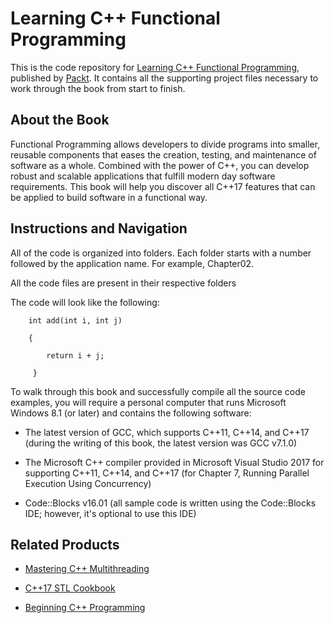 # Learning C++ Functional Programming
This is the code repository for [Learning C++ Functional Programming](https://www.packtpub.com/application-development/learning-c-functional-programming?utm_source=github&utm_medium=repository&utm_campaign=9781787281974), published by [Packt](https://www.packtpub.com/?utm_source=github). It contains all the supporting project files necessary to work through the book from start to finish.
## About the Book
Functional Programming allows developers to divide programs into smaller, reusable components that eases the creation, testing, and maintenance of software as a whole. Combined with the power of C++, you can develop robust and scalable applications that fulfill modern day software requirements. This book will help you discover all C++17 features that can be applied to build software in a functional way.


## Instructions and Navigation
All of the code is organized into folders. Each folder starts with a number followed by the application name. For example, Chapter02.

All the code files are present in their respective folders

The code will look like the following:
```
    int add(int i, int j)

    {
   
        return i + j;
   
     }
```

To walk through this book and successfully compile all the source code examples, you will require a personal computer that runs Microsoft Windows 8.1 (or later) and contains the following software:


* The latest version of GCC, which supports C++11, C++14, and C++17 (during the writing of this book, the latest version was GCC v7.1.0)

* The Microsoft C++ compiler provided in Microsoft Visual Studio 2017 for supporting C++11, C++14, and C++17 (for Chapter 7, Running Parallel Execution Using Concurrency)

* Code::Blocks v16.01 (all sample code is written using the Code::Blocks IDE; however, it's optional to use this IDE)

## Related Products
* [Mastering C++ Multithreading](https://www.packtpub.com/application-development/mastering-c-multithreading?utm_source=github&utm_medium=repository&utm_campaign=9781787121706)

* [C++17 STL Cookbook](https://www.packtpub.com/application-development/c17-stl-cookbook?utm_source=github&utm_medium=repository&utm_campaign=9781787120495)

* [Beginning C++ Programming](https://www.packtpub.com/application-development/beginning-c-programming?utm_source=github&utm_medium=repository&utm_campaign=9781787124943)

